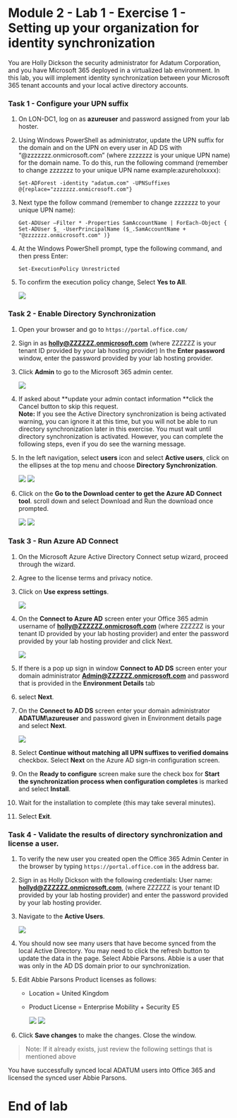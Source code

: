 # Module 2 - Lab 1 - Exercise 1 - Setting up your organization for identity synchronization 

You are Holly Dickson the security administrator for Adatum Corporation, and you have Microsoft 365 deployed in a virtualized lab environment. In this lab, you will implement identity synchronization between your Microsoft 365 tenant accounts and your local active directory accounts.

### Task 1 - Configure your UPN suffix

1.  On LON-DC1, log on as **azureuser** and password assigned from your lab hoster.
1.  Using Windows PowerShell as administrator, update the UPN suffix for the domain and on the UPN on every user in AD DS with “@zzzzzzz.onmicrosoft.com” (where zzzzzzz is your unique UPN name) for the domain name. To do this, run the following command (remember to change zzzzzzz to your unique UPN name example:azureholxxxx):

    	Set-ADForest -identity "adatum.com" -UPNSuffixes @{replace="zzzzzzz.onmicrosoft.com"}  
1.  Next type the follow command (remember to change zzzzzzz to your unique UPN name): 

		Get-ADUser –Filter * -Properties SamAccountName | ForEach-Object { Set-ADUser $_ -UserPrincipalName ($_.SamAccountName + "@zzzzzzz.onmicrosoft.com" )}
1.  At the Windows PowerShell prompt, type the following command, and then press Enter:

		Set-ExecutionPolicy Unrestricted  
1.  To confirm the execution policy change, Select **Yes to All**.

		
	  ![](../Media/29.png)
	
### Task 2 - Enable Directory Synchronization

1.  Open your browser and go to `https://portal.office.com/`   
1.  Sign in as **holly@ZZZZZZ.onmicrosoft.com** (where ZZZZZZ is your tenant ID provided by your lab hosting provider) In the **Enter password** window, enter the password provided by your lab hosting provider.
1.  Click **Admin** to go to the Microsoft 365 admin center.

	![](../Media/30.png)
	
1.  If asked about **update your admin contact information **click the Cancel button to skip this request.  
	**Note:** If you see the Active Directory synchronization is being activated warning, you can ignore it at this time, but you will not be able to run directory synchronization later in this exercise. You must wait until directory synchronization is activated. However, you can complete the following steps, even if you do see the warning message.  
1.  In the left navigation, select **users** icon and select **Active users**, click on the ellipses at the top menu and choose **Directory Synchronization**.

       
      ![](../Media/31.png) 
      ![](../Media/32.png)
1.  Click on the **Go to the Download center to get the Azure AD Connect tool**. scroll down and select Download and Run the download once prompted.

		
	![](../Media/33.png)
	![](../Media/148.png)
	
    
### Task 3 - Run Azure AD Connect

1.	On the Microsoft Azure Active Directory Connect setup wizard, proceed through the wizard. 
1.	Agree to the license terms and privacy notice.
1.	Click on **Use express settings**.

		
	  ![](../Media/34.png)
1.	On the **Connect to Azure AD** screen enter your Office 365 admin username of **holly@ZZZZZZ.onmicrosoft.com** (where ZZZZZZ is your tenant ID provided by your lab hosting provider) and enter the password provided by your lab hosting provider and click Next.  

         
	  ![](../Media/35.png)
1.	If there is a pop up sign in window **Connect to AD DS** screen enter your domain administrator **Admin@ZZZZZZ.onmicrosoft.com** and password that is provided in the **Environment Details** tab 

1.	select **Next**.   
1.	On the **Connect to AD DS** screen enter your domain administrator **ADATUM\azureuser** and password given in Environment details page and select **Next**.

		
	  ![](../Media/36.png)
1.	Select **Continue without matching all UPN suffixes to verified domains** checkbox. Select **Next** on the Azure AD sign-in configuration screen.   
1.	On the **Ready to configure** screen make sure the check box for **Start the synchronization process when configuration completes** is marked and select **Install**.   
1.	Wait for the installation to complete (this may take several minutes).
1.	Select **Exit**.

### Task 4 - Validate the results of directory synchronization and license a user. 

1.	To verify the new user you created open the Office 365 Admin Center in the browser by typing `https://portal.office.com` in the address bar.  
1.	Sign in as Holly Dickson with the following credentials:  User name: **hollyd@ZZZZZZ.onmicrosoft.com**, (where ZZZZZZ is your tenant ID provided by your lab hosting provider) and enter the password provided by your lab hosting provider.
1.	Navigate to the **Active Users**.  

		
	  ![](../Media/38.png)
1.	You should now see many users that have become synced from the local Active Directory.  You may need to click the refresh button to update the data in the page.  Select Abbie Parsons.  Abbie is a user that was only in the AD DS domain prior to our synchronization. 
1.	Edit Abbie Parsons Product licenses as follows: 
	- Location = United Kingdom
	- Product License = Enterprise Mobility + Security E5

		
	  ![](../Media/39.png)
	  ![](../Media/40.png)
1.	Click **Save changes** to make the changes. Close the window.

 >Note: If it already exists, just review the following settings that is mentioned above

You have successfully synced local ADATUM users into Office 365 and licensed the synced user Abbie Parsons.

# End of lab  

 
